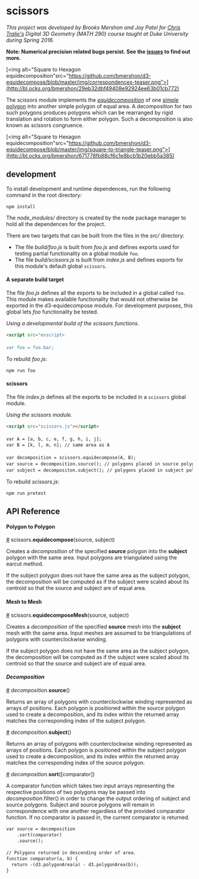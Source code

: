 # scissors

*This project was developed by Brooks Mershon and Joy Patel for [Chris Tralie's](http://ctralie.com) Digital 3D Geometry (MATH 290) course taught at Duke University during Spring 2016.*

**Note: Numerical precision related bugs persist. See the [issues](https://github.com/bmershon/scissors/issues) to find out more.**

[<img alt="Square to Hexagon equidecomposition"src="https://github.com/bmershon/d3-equidecompose/blob/master/img/correspondences-teaser.png">](http://bl.ocks.org/bmershon/29eb32dbf49408e92924ee63b01cb772)

The *scissors* module implements the *[equidecomposition](http://www.ctralie.com/Teaching/COMPSCI290/Lectures/Intro/)* of one [simple polygon](https://en.wikipedia.org/wiki/Simple_polygon) into another simple polygon of equal area. A decomposition for two such polygons produces polygons which can be rearranged by rigid translation and rotation to form either polygon. Such a decomposition is also known as scissors congruence.

[<img alt="Square to Hexagon equidecomposition"src="https://github.com/bmershon/d3-equidecompose/blob/master/img/square-to-triangle-teaser.png">](http://bl.ocks.org/bmershon/671778fb88cf6c1e8bcb1b20ebb5a385)

## development

To install development and runtime dependences, run the following command in the root directory:

```
npm install
```

The *node_modules/* directory is created by the node package manager to hold all the dependences for the project.

There are two targets that can be built from the files in the *src/* directory:

- The file *build/foo.js* is built from *foo.js* and defines exports used for testing partial functionality on a global module `foo`.
- The file *build/scissors.js* is built from *index.js* and defines exports for this module's default global `scissors`.

#### A separate build target

The file *foo.js* defines all the exports to be included in a global called `foo`. This module makes available functionality that would not otherwise be exported in the d3-equidecompose module. For development purposes, this global lets *foo* functionality be tested.

*Using a developmental build of the scissors functions.*
```html
<script src="evscript>

var foo = foo.bar;
```

To rebuild *foo.js*:

```
npm run foo
```

#### scissors

The file *index.js* defines all the exports to be included in a `scissors` global module.

*Using the scissors module.*
```html
<script src="scissors.js"></script>

var A = [a, b, c, e, f, g, h, i, j];
var B = [k, l, m, n]; // same area as A

var decomposition = scissors.equidecompose(A, B);
var source = decomposition.source(); // polygons placed in source polygon A
var subject = decompositon.subject(); // polygons placed in subject polygon B
```

To rebuild *scissors.js*:

```
npm run pretest
```

## API Reference

#### Polygon to Polygon

<a name="equidecompose" href="#equidecompose">#</a> scissors.<b>equidecompose</b>(source, subject)

Creates a *decomposition* of the specified **source** polygon into the **subject** polygon with the same area. Input polygons are triangulated using the earcut method.

If the subject polygon does not have the same area as the subject polygon, the decomposition will be computed as if the subject were scaled about its centroid so that the source and subject are of equal area.

#### Mesh to Mesh

<a name="equidecompose_mesh" href="#equidecompose_mesh">#</a> scissors.<b>equidecomposeMesh</b>(source, subject)

Creates a *decomposition* of the specified **source** mesh into the **subject** mesh with the same area. Input meshes are assumed to be triangulations of polygons with counterclockwise winding.

If the subject polygon does not have the same area as the subject polygon, the decomposition will be computed as if the subject were scaled about its centroid so that the source and subject are of equal area.

#### *Decomposition*

<a name="decomposition_sources" href="#decomposition_sources">#</a> <i>decomposition</i>.<b>source</b>()

Returns an array of polygons with counterclockwise winding represented as arrays of positions. Each polygon is positioned within the source polygon used to create a decomposition, and its index within the returned array matches the corresponding index of the subject polygon.

<a name="decomposition_subjects" href="#decomposition_subjects">#</a> <i>decomposition</i>.<b>subject</b>()

Returns an array of polygons with counterclockwise winding represented as arrays of positions. Each polygon is positioned within the subject polygon used to create a decomposition, and its index within the returned array matches the corresponding index of the source polygon.

<a name="decomposition_sort" href="#decomposition_sort">#</a> <i>decomposition</i>.<b>sort</b>([comparator])

A comparator function which takes two input arrays representing the respective positions of two polygons may be passed into *decomposition*.filter() in order to change the output ordering of subject and source polygons. Subject and source polygons will remain in correspondence with one another regardless of the provided comparator function. If no comparator is passed in, the current comparator is returned.

```
var source = decomposition
    .sort(comparator)
    .source();

// Polygons returned in descending order of area.
function comparator(a, b) {
  return -(d3.polygonArea(a) - d3.polygonArea(b));
}
```
